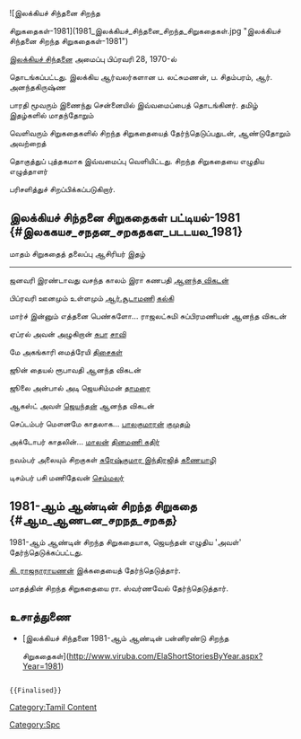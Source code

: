 ![இலக்கியச் சிந்தனை சிறந்த
சிறுகதைகள்-1981](1981_இலக்கியச்_சிந்தனை_சிறந்த_சிறுகதைகள்.jpg "இலக்கியச் சிந்தனை சிறந்த சிறுகதைகள்-1981")
[இலக்கியச் சிந்தனை](இலக்கியச்_சிந்தனை "wikilink") அமைப்பு பிப்ரவரி 28, 1970-ல்
தொடங்கப்பட்டது. இலக்கிய ஆர்வலர்களான ப. லட்சுமணன், ப. சிதம்பரம், ஆர். அனந்தகிருஷ்ண
பாரதி மூவரும் இணைந்து சென்னையில் இவ்வமைப்பைத் தொடங்கினர். தமிழ் இதழ்களில் மாதந்தோறும்
வெளிவரும் சிறுகதைகளில் சிறந்த சிறுகதையைத் தேர்ந்தெடுப்பதுடன், ஆண்டுதோறும் அவற்றைத்
தொகுத்துப் புத்தகமாக இவ்வமைப்பு வெளியிட்டது. சிறந்த சிறுகதையை எழுதிய எழுத்தாளர்
பரிசளித்துச் சிறப்பிக்கப்படுகிறார்.

## இலக்கியச் சிந்தனை சிறுகதைகள் பட்டியல்-1981 {#இலககயச_சநதன_சறகதகள_படடயல_1981}

  மாதம்      சிறுகதைத் தலைப்பு          ஆசிரியர்                                                 இதழ்
  --------- ------------------------ ------------------------------------------------------- ---------------------------------------
  ஜனவரி     இரண்டாவது வசந்த காலம்       இரா கணபதி                                               [ஆனந்த விகடன்](ஆனந்த_விகடன் "wikilink")
  பிப்ரவரி   ஊனமும் உள்ளமும்             [ஆர்.சூடாமணி](ஆர்.சூடாமணி "wikilink")                     [கல்கி](கல்கி_(வார_இதழ்) "wikilink")
  மார்ச்      இன்னும் எத்தனை பெண்களோ\...   ராஜலட்சுமி சுப்பிரமணியன்                                   ஆனந்த விகடன்
  ஏப்ரல்      அவன் அழுகிறான்             [சுபா](சுபா_(சுரேஷ்-பாலா) "wikilink")                    [சாவி](சாவி "wikilink")
  மே        அகங்காரி                  மைத்ரேயி                                                 [திசைகள்](திசைகள் "wikilink")
  ஜூன்       தையல்                     ரூபாவதி                                                 ஆனந்த விகடன்
  ஜூலை      அன்பால் அடி                ஜெயசிம்மன்                                                [தாமரை](தாமரை_(இதழ்) "wikilink")
  ஆகஸ்ட்      அவள்                      [ஜெயந்தன்](ஜெயந்தன் "wikilink")                             ஆனந்த விகடன்
  செப்டம்பர்   மௌனமே காதலாக\...         [பாலகுமாரன்](பாலகுமாரன் "wikilink")                       [குமுதம்](குமுதம் "wikilink")
  அக்டோபர்    காதலின்\...               [மாலன்](மாலன் "wikilink")                                 [தினமணி கதிர்](தினமணி_கதிர் "wikilink")
  நவம்பர்     அலையும் சிறகுகள்           [சுரேஷ்குமார இந்திரஜித்](சுரேஷ்குமார_இந்திரஜித் "wikilink")   [கணையாழி](கணையாழி "wikilink")
  டிசம்பர்    பசி                      மணிதேவன்                                                 [செம்மலர்](செம்மலர் "wikilink")

## 1981-ஆம் ஆண்டின் சிறந்த சிறுகதை {#ஆம_ஆணடன_சறநத_சறகத}

1981-ஆம் ஆண்டின் சிறந்த சிறுகதையாக, ஜெயந்தன் எழுதிய 'அவள்' தேர்ந்தெடுக்கப்பட்டது.
[கி. ராஜநாராயணன்](கி._ராஜநாராயணன் "wikilink") இக்கதையைத் தேர்ந்தெடுத்தார்.
மாதத்தின் சிறந்த சிறுகதையை ரா. ஸ்வர்ணவேல் தேர்ந்தெடுத்தார்.

## உசாத்துணை

-   [இலக்கியச் சிந்தனை 1981-ஆம் ஆண்டின் பன்னிரண்டு சிறந்த
    சிறுகதைகள்](http://www.viruba.com/ElaShortStoriesByYear.aspx?Year=1981)

```{=mediawiki}
{{Finalised}}
```
[Category:Tamil Content](Category:Tamil_Content "wikilink")
[Category:Spc](Category:Spc "wikilink")
